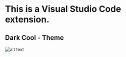 # This is a Visual Studio Code extension.

## Dark Cool - Theme

![alt text](https://github.com/VishwanthBarma/Dark-Cool/tree/main/themes/icon/DarkCool.png?raw=true)
